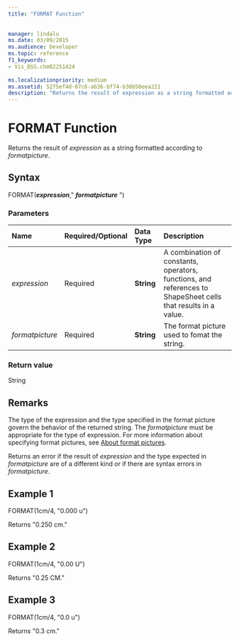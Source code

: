 ```yaml
---
title: "FORMAT Function"
 
 
manager: lindalu
ms.date: 03/09/2015
ms.audience: Developer
ms.topic: reference
f1_keywords:
- Vis_DSS.chm82251424
 
ms.localizationpriority: medium
ms.assetid: 52f5ef4d-07c6-ab36-bf74-b30b50eea221
description: "Returns the result of expression as a string formatted according to formatpicture."
---
```


# FORMAT Function

Returns the result of _expression_ as a string formatted according to _formatpicture_.
  
## Syntax

FORMAT(***expression***," ***formatpicture*** ")
  
### Parameters

|**Name**|**Required/Optional**|**Data Type**|**Description**|
|:-----|:-----|:-----|:-----|
| _expression_ <br/> |Required  <br/> |**String** <br/> |A combination of constants, operators, functions, and references to ShapeSheet cells that results in a value. |
| _formatpicture_ <br/> |Required  <br/> |**String** <br/> |The format picture used to fomat the string. |

### Return value

String
  
## Remarks

The type of the expression and the type specified in the format picture govern the behavior of the returned string. The _formatpicture_ must be appropriate for the type of expression. For more information about specifying format pictures, see [About format pictures](about-format-pictures.md).
  
Returns an error if the result of _expression_ and the type expected in _formatpicture_ are of a different kind or if there are syntax errors in _formatpicture_.
  
## Example 1

FORMAT(1cm/4, "0.000 u")
  
Returns "0.250 cm."
  
## Example 2

FORMAT(1cm/4, "0.00 U")
  
Returns "0.25 CM."
  
## Example 3

FORMAT(1cm/4, "0.0 u")
  
Returns "0.3 cm."
  
